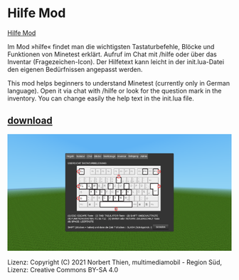# Hilfe Mod
[Hilfe Mod](https://github.com/mmmsued/hilfe)

Im Mod »hilfe« findet man die wichtigsten Tastaturbefehle, Blöcke und Funktionen von Minetest erklärt. Aufruf im Chat mit /hilfe oder über das Inventar (Fragezeichen-Icon).
Der Hilfetext kann leicht in der init.lua-Datei den eigenen Bedürfnissen angepasst werden.

This mod helps beginners to understand Minetest (currently only in German language). Open it via chat with /hilfe or look for the question mark in the inventory.
You can change easily the help text in the init.lua file.
## [download](https://github.com/mmmsued/hilfe)

<img src="Screenshot.png">

Lizenz:
Copyright (C) 2021 Norbert Thien, multimediamobil - Region Süd, Lizenz: Creative Commons BY-SA 4.0
